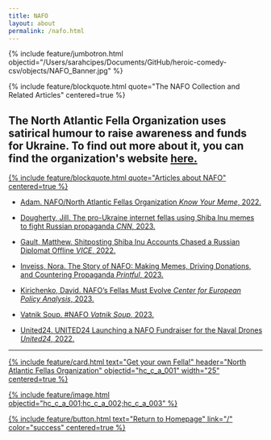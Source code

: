 ```yaml
---
title: NAFO
layout: about
permalink: /nafo.html
---
```

{% include feature/jumbotron.html objectid="/Users/sarahcipes/Documents/GitHub/heroic-comedy-csv/objects/NAFO_Banner.jpg" %}

{% include feature/blockquote.html quote="The NAFO Collection and Related Articles" centered=true %}

The North Atlantic Fella Organization uses satirical humour to raise awareness 
and funds for Ukraine. To find out more about it, you can find the organization's 
website <a href="https://nafo-ofan.org/en-ca">here.
---

{% include feature/blockquote.html quote="Articles about NAFO" centered=true %}

- Adam. <a href="https://knowyourmeme.com/memes/cultures/nafo-north-atlantic-fella-organization"> NAFO/North Atlantic Fellas Organization *Know Your Meme*, 2022.

- Dougherty, Jill. <a href=https://www.cnn.com/2023/07/11/europe/ukraine-nafo-russian-trolls-intl/index.html> The pro-Ukraine internet fellas using Shiba Inu memes to fight Russian propaganda 
*CNN*, 2023.

- Gault, Matthew.<a href="https://www.vice.com/en/article/shitposting-shiba-inu-accounts-chased-a-russian-diplomat-offline/"> Shitposting Shiba Inu Accounts Chased a Russian Diplomat Offline
*VICE*, 2022.

- Inveiss, Nora. <a href="https://www.printful.com/ca/blog/nafo-interview"> The Story of NAFO: Making Memes, Driving Donations, and Countering Propaganda *Printful*, 2023.

- Kirichenko, David. <a href="https://cepa.org/article/nafos-fellas-must-evolve/"> NAFO’s Fellas Must Evolve 
*Center for European Policy Analysis*, 2023.

- Vatnik Soup. <a href="https://vatniksoup.com/en/soups/205/"> #NAFO *Vatnik Soup*, 2023.

- United24. <a href="https://u24.gov.ua/news/nafo"> UNITED24 Launching a NAFO Fundraiser for the Naval Drones *United24*, 2022.

***


{% include feature/card.html text="Get your own Fella!" header="North Atlantic Fellas Organization" objectid="hc_c_a_001" width="25" centered=true %}


{% include feature/image.html objectid="hc_c_a_001;hc_c_a_002;hc_c_a_003" %}



{% include feature/button.html text="Return to Homepage" link="/" color="success" centered=true %}